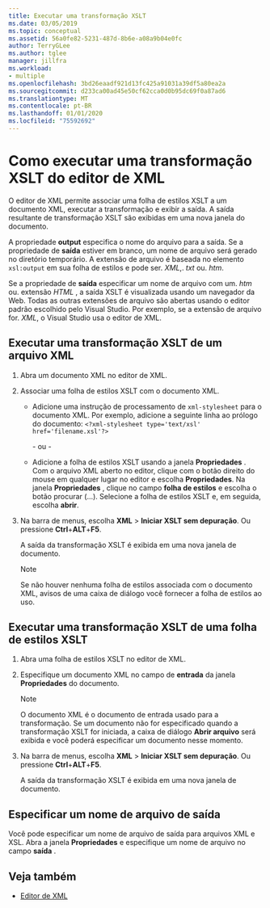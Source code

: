 ```yaml
---
title: Executar uma transformação XSLT
ms.date: 03/05/2019
ms.topic: conceptual
ms.assetid: 56a0fe82-5231-487d-8b6e-a08a9b04e0fc
author: TerryGLee
ms.author: tglee
manager: jillfra
ms.workload:
- multiple
ms.openlocfilehash: 3bd26eaadf921d13fc425a91031a39df5a80ea2a
ms.sourcegitcommit: d233ca00ad45e50cf62cca0d0b95dc69f0a87ad6
ms.translationtype: MT
ms.contentlocale: pt-BR
ms.lasthandoff: 01/01/2020
ms.locfileid: "75592692"
---
```

# <a name="how-to-execute-an-xslt-transformation-from-the-xml-editor"></a>Como executar uma transformação XSLT do editor de XML

O editor de XML permite associar uma folha de estilos XSLT a um documento XML, executar a transformação e exibir a saída. A saída resultante de transformação XSLT são exibidas em uma nova janela do documento.

A propriedade **output** especifica o nome do arquivo para a saída. Se a propriedade de **saída** estiver em branco, um nome de arquivo será gerado no diretório temporário. A extensão de arquivo é baseada no elemento `xsl:output` em sua folha de estilos e pode ser. *XML*,. *txt* ou. *htm*.

Se a propriedade de **saída** especificar um nome de arquivo com um. *htm* ou. extensão *HTML* , a saída XSLT é visualizada usando um navegador da Web. Todas as outras extensões de arquivo são abertas usando o editor padrão escolhido pelo Visual Studio. Por exemplo, se a extensão de arquivo for. *XML*, o Visual Studio usa o editor de XML.

## <a name="execute-an-xslt-transformation-from-an-xml-file"></a>Executar uma transformação XSLT de um arquivo XML

1. Abra um documento XML no editor de XML.

2. Associar uma folha de estilos XSLT com o documento XML.

    - Adicione uma instrução de processamento de `xml-stylesheet` para o documento XML. Por exemplo, adicione a seguinte linha ao prólogo do documento: `<?xml-stylesheet type='text/xsl' href='filename.xsl'?>`

       - ou -

    - Adicione a folha de estilos XSLT usando a janela **Propriedades** . Com o arquivo XML aberto no editor, clique com o botão direito do mouse em qualquer lugar no editor e escolha **Propriedades**. Na janela **Propriedades** , clique no campo **folha de estilos** e escolha o botão procurar (...). Selecione a folha de estilos XSLT e, em seguida, escolha **abrir**.

3. Na barra de menus, escolha **XML** > **Iniciar XSLT sem depuração**. Ou pressione **Ctrl**+**ALT**+**F5**.

   A saída da transformação XSLT é exibida em uma nova janela de documento.

   > [!NOTE]
   > Se não houver nenhuma folha de estilos associada com o documento XML, avisos de uma caixa de diálogo você fornecer a folha de estilos ao uso.

## <a name="execute-an-xslt-transformation-from-an-xslt-style-sheet"></a>Executar uma transformação XSLT de uma folha de estilos XSLT

1. Abra uma folha de estilos XSLT no editor de XML.

2. Especifique um documento XML no campo de **entrada** da janela **Propriedades** do documento.

   > [!NOTE]
   > O documento XML é o documento de entrada usado para a transformação. Se um documento não for especificado quando a transformação XSLT for iniciada, a caixa de diálogo **Abrir arquivo** será exibida e você poderá especificar um documento nesse momento.

3. Na barra de menus, escolha **XML** > **Iniciar XSLT sem depuração**. Ou pressione **Ctrl**+**ALT**+**F5**.

   A saída da transformação XSLT é exibida em uma nova janela de documento.

## <a name="specify-an-output-file-name"></a>Especificar um nome de arquivo de saída

Você pode especificar um nome de arquivo de saída para arquivos XML e XSL. Abra a janela **Propriedades** e especifique um nome de arquivo no campo **saída** .

## <a name="see-also"></a>Veja também

- [Editor de XML](../xml-tools/xml-editor.md)
